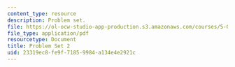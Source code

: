 ```yaml
---
content_type: resource
description: Problem set.
file: https://ol-ocw-studio-app-production.s3.amazonaws.com/courses/5-04-principles-of-inorganic-chemistry-ii-fall-2008/23319ec8fe9f71859984a134e4e2921c_5_04_f08_ps2.pdf
file_type: application/pdf
resourcetype: Document
title: Problem Set 2
uid: 23319ec8-fe9f-7185-9984-a134e4e2921c
---
```

